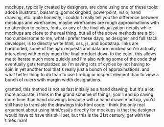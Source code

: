 mockups, typically created by designers, are done using one of these
tools:  adobe illustrator, balsamiq, gomockingbird, powerpoint, visio, hand
drawing, etc.  quite honestly, i couldn't really tell you the difference between
mockups and wireframes, maybe wireframes are rough approximations with no
attention to colors, fonts, or any of the final visualization details while
mockups are close to the real thing.  but all of the above methods
are a bit too cumbersome to me, what i prefer these days, as designer and full
stack developer, is to directly write html, css, js, and bootstrap.  links are
hardcoded, some of the ajax requests and data are mocked so i'm actually interacting
with pretty much the final product down to the color.  this allows me to iterate
much more quickly and i'm also writing some of the code that eventually gets
templatized so i'm saving lots of cycles by not having to spin in yet another
tool that's really just a bunch of approximations.  and what better thing to do
than to use firebug or inspect element than to view a bunch of rulers with
margin width designations.

granted, this method is not as fast initially as a hand drawing, but it's a lot more
accurate.  i think in the grand scheme of things, you'll end up saving more
time than hand drawings because with a hand drawn mockup, you'd still have to
translate the drawings into html code.  i think the only real
argument about using html/css/js directly for mockups is that the designer
would have to have this skill set, but this is the 21st century, get with the
times man!

